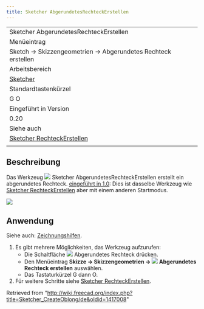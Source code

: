 ```yaml
---
title: Sketcher AbgerundetesRechteckErstellen
---
```


|                                                                                          |
| ---------------------------------------------------------------------------------------- |
| Sketcher AbgerundetesRechteckErstellen                                                   |
| Menüeintrag                                                                              |
| Sketch → Skizzengeometrien → Abgerundetes Rechteck erstellen                             |
| Arbeitsbereich                                                                           |
| [Sketcher](/Sketcher_Workbench/de "Sketcher Workbench/de")                               |
| Standardtastenkürzel                                                                     |
| G O                                                                                      |
| Eingeführt in Version                                                                    |
| 0.20                                                                                     |
| Siehe auch                                                                               |
| [Sketcher RechteckErstellen](/Sketcher_CreateRectangle/de "Sketcher CreateRectangle/de") |
|                                                                                          |

## Beschreibung

Das Werkzeug ![](/images/Sketcher_CreateOblong.svg) Sketcher AbgerundetesRechteckErstellen erstellt ein abgerundetes Rechteck. [eingeführt in 1.0](/Release_notes_1.0/de "Release notes 1.0/de"): Dies ist dasselbe Werkzeug wie [Sketcher RechteckErstellen](/Sketcher_CreateRectangle/de "Sketcher CreateRectangle/de") aber mit einem anderen Startmodus.

![](/images/SketcherCreateRoundedRectangleExample.png)

## Anwendung

Siehe auch: [Zeichnungshilfen](/Sketcher_Workbench/de#Zeichnungshilfen "Sketcher Workbench/de").

1. Es gibt mehrere Möglichkeiten, das Werkzeug aufzurufen:
   - Die Schaltfläche ![](/images/Sketcher_CreateOblong.svg) Abgerundetes Rechteck drücken.
   - Den Menüeintrag **Skizze → Skizzengeometrien → ![](/images/Sketcher_CreateOblong.svg) Abgerundetes Rechteck erstellen** auswählen.
   - Das Tastaturkürzel G dann O.
2. Für weitere Schritte siehe [Sketcher RechteckErstellen](/Sketcher_CreateRectangle/de#Anwendung "Sketcher CreateRectangle/de").

Retrieved from "<http://wiki.freecad.org/index.php?title=Sketcher_CreateOblong/de&oldid=1417008>"
